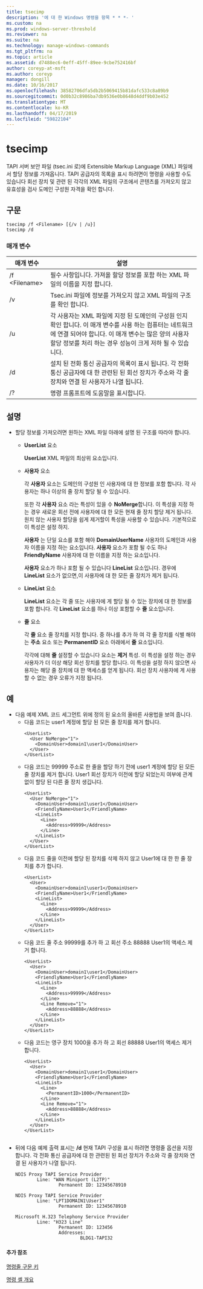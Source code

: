 ```yaml
---
title: tsecimp
description: '에 대 한 Windows 명령을 항목 * * *- '
ms.custom: na
ms.prod: windows-server-threshold
ms.reviewer: na
ms.suite: na
ms.technology: manage-windows-commands
ms.tgt_pltfrm: na
ms.topic: article
ms.assetid: d7488ec6-0eff-45ff-89ee-9cbe752416bf
author: coreyp-at-msft
ms.author: coreyp
manager: dongill
ms.date: 10/16/2017
ms.openlocfilehash: 38582706dfa5db2b5069415b81dafc533c8a89b9
ms.sourcegitcommit: 0d0b32c8986ba7db9536e0b8648d4ddf9b03e452
ms.translationtype: MT
ms.contentlocale: ko-KR
ms.lasthandoff: 04/17/2019
ms.locfileid: "59822104"
---
```

# <a name="tsecimp"></a>tsecimp



TAPI 서버 보안 파일 (tsec.ini 로)에 Extensible Markup Language (XML) 파일에서 할당 정보를 가져옵니다. TAPI 공급자의 목록을 표시 하려면이 명령을 사용할 수도 있습니다 회선 장치 및 관련 된 각각의 XML 파일의 구조에서 콘텐츠를 가져오지 않고 유효성을 검사 도메인 구성원 자격을 확인 합니다.

## <a name="syntax"></a>구문

```
tsecimp /f <Filename> [{/v | /u}]
tsecimp /d
```

### <a name="parameters"></a>매개 변수

|매개 변수|설명|
|---------|-----------|
|/f \<Filename>|필수 사항입니다. 가져올 할당 정보를 포함 하는 XML 파일의 이름을 지정 합니다.|
|/v|Tsec.ini 파일에 정보를 가져오지 않고 XML 파일의 구조를 확인 합니다.|
|/u|각 사용자는 XML 파일에 지정 된 도메인의 구성원 인지 확인 합니다. 이 매개 변수를 사용 하는 컴퓨터는 네트워크에 연결 되어야 합니다. 이 매개 변수는 많은 양의 사용자 할당 정보를 처리 하는 경우 성능이 크게 저하 될 수 있습니다.|
|/d|설치 된 전화 통신 공급자의 목록이 표시 됩니다. 각 전화 통신 공급자에 대 한 관련된 된 회선 장치가 주소와 각 줄 장치와 연결 된 사용자가 나열 됩니다.|
|/?|명령 프롬프트에 도움말을 표시합니다.|

## <a name="remarks"></a>설명

-   할당 정보를 가져오려면 원하는 XML 파일 아래에 설명 된 구조를 따라야 합니다.  
    -   **UserList** 요소

        **UserList** XML 파일의 최상위 요소입니다.
    -   **사용자** 요소

        각 **사용자** 요소는 도메인의 구성원 인 사용자에 대 한 정보를 포함 합니다. 각 사용자는 하나 이상의 줄 장치 할당 될 수 있습니다.

        또한 각 **사용자** 요소 라는 특성이 있을 수 **NoMerge**합니다. 이 특성을 지정 하는 경우 새로운 회선 전에 사용자에 대 한 모든 현재 줄 장치 할당 제거 됩니다. 원치 않는 사용자 할당을 쉽게 제거할이 특성을 사용할 수 있습니다. 기본적으로이 특성은 설정 하지.

        **사용자** 는 단일 요소를 포함 해야 **DomainUserName** 사용자의 도메인과 사용자 이름을 지정 하는 요소입니다. **사용자** 요소가 포함 될 수도 하나 **FriendlyName** 사용자에 대 한 이름을 지정 하는 요소입니다.

        **사용자** 요소가 하나 포함 될 수 있습니다 **LineList** 요소입니다. 경우에 **LineList** 요소가 없으면,이 사용자에 대 한 모든 줄 장치가 제거 됩니다.
    -   **LineList** 요소

        **LineList** 요소는 각 줄 또는 사용자에 게 할당 될 수 있는 장치에 대 한 정보를 포함 합니다. 각 **LineList** 요소를 하나 이상 포함할 수 **줄** 요소입니다.
    -   **줄** 요소

        각 **줄** 요소 줄 장치를 지정 합니다. 중 하나를 추가 하 여 각 줄 장치를 식별 해야는 **주소** 요소 또는 **PermanentID** 요소 아래에서 **줄** 요소입니다.

        각각에 대해 **줄** 설정할 수 있습니다 요소는 **제거** 특성. 이 특성을 설정 하는 경우 사용자가 더 이상 해당 회선 장치를 할당 합니다. 이 특성을 설정 하지 않으면 사용자는 해당 줄 장치에 대 한 액세스를 얻게 됩니다. 회선 장치 사용자에 게 사용할 수 없는 경우 오류가 지정 됩니다.

## <a name="examples"></a>예
-   다음 예제 XML 코드 세그먼트 위에 정의 된 요소의 올바른 사용법을 보여 줍니다.  
    -   다음 코드는 user1 계정에 할당 된 모든 줄 장치를 제거 합니다.  
        ```
        <UserList>
          <User NoMerge="1">
            <DomainUser>domain1\user1</DomainUser>
          </User>
        </UserList>
        ```  
    -   다음 코드는 99999 주소로 한 줄을 할당 하기 전에 user1 계정에 할당 된 모든 줄 장치를 제거 합니다. User1 회선 장치가 이전에 할당 되었는지 여부에 관계 없이 할당 된 다른 줄 장치 생깁니다.  
        ```
        <UserList>
          <User NoMerge="1">
            <DomainUser>domain1\user1</DomainUser>
            <FriendlyName>User1</FriendlyName>
            <LineList>
              <Line>
                <Address>99999</Address>
              </Line>
            </LineList>
          </User>
        </UserList>
        
        ```  
    -   다음 코드 줄을 이전에 할당 된 장치를 삭제 하지 않고 User1에 대 한 한 줄 장치를 추가 합니다.  
        ```
        <UserList>
          <User>
            <DomainUser>domain1\user1</DomainUser>
            <FriendlyName>User1</FriendlyName>
            <LineList>
              <Line>
                <Address>99999</Address>
              </Line>
            </LineList>
          </User>
        </UserList>
        
        ```  
    -   다음 코드 줄 주소 99999를 추가 하 고 회선 주소 88888 User1의 액세스 제거 합니다.  
        ```
        <UserList>
          <User>
            <DomainUser>domain1\user1</DomainUser>
            <FriendlyName>User1</FriendlyName>
            <LineList>
              <Line>
                <Address>99999</Address>
              </Line>
              <Line Remove="1">
                <Address>88888</Address>
              </Line>
            </LineList>
          </User>
        </UserList>
        
        ```  
    -   다음 코드는 영구 장치 1000을 추가 하 고 회선 88888 User1의 액세스 제거 합니다.  
        ```
        <UserList>
          <User>
            <DomainUser>domain1\user1</DomainUser>
            <FriendlyName>User1</FriendlyName>
            <LineList>
              <Line>
                <PermanentID>1000</PermanentID>
              </Line>
              <Line Remove="1">
                <Address>88888</Address>
              </Line>
            </LineList>
          </User>
        </UserList>
        
        
        ```  
-   뒤에 다음 예제 출력 표시는 **/d** 현재 TAPI 구성을 표시 하려면 명령줄 옵션을 지정 합니다. 각 전화 통신 공급자에 대 한 관련된 된 회선 장치가 주소와 각 줄 장치와 연결 된 사용자가 나열 됩니다.  
    ```
    NDIS Proxy TAPI Service Provider
            Line: "WAN Miniport (L2TP)"
                    Permanent ID: 12345678910
    
    NDIS Proxy TAPI Service Provider
            Line: "LPT1DOMAIN1\User1"
                    Permanent ID: 12345678910
    
    Microsoft H.323 Telephony Service Provider
            Line: "H323 Line"
                    Permanent ID: 123456
                    Addresses:
                            BLDG1-TAPI32
    
    ```

#### <a name="additional-references"></a>추가 참조

[명령줄 구문 키](command-line-syntax-key.md)

[명령 셸 개요](https://technet.microsoft.com/library/cc737438(v=ws.10).aspx)